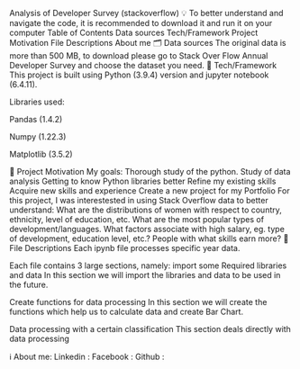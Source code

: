 Analysis of Developer Survey (stackoverflow)
💡 To better understand and navigate the code, it is recommended to download it and run it on your computer
Table of Contents
Data sources
Tech/Framework
Project Motivation
File Descriptions
About me
🗂️ Data sources
The original data is more than 500 MB, to download please go to Stack Over Flow Annual Developer Survey and choose the dataset you need.
🦾 Tech/Framework
This project is built using Python (3.9.4) version and jupyter notebook (6.4.11).

Libraries used:

Pandas (1.4.2)

Numpy (1.22.3)

Matplotlib (3.5.2)

🎯 Project Motivation
My goals:
Thorough study of the python.
Study of data analysis
Getting to know Python libraries better
Refine my existing skills
Acquire new skills and experience
Create a new project for my Portfolio
For this project, I was interestested in using Stack Overflow data to better understand:
What are the distributions of women with respect to country, ethnicity, level of education, etc.
What are the most popular types of development/languages.
What factors associate with high salary, eg. type of development, education level, etc.?
People with what skills earn more?
📄 File Descriptions
Each ipynb file processes specific year data.

Each file contains 3 large sections, namely:
import some Required libraries and data In this section we will import the libraries and data to be used in the future.

Create functions for data processing In this section we will create the functions which help us to calculate data and create Bar Chart.

Data processing with a certain classification This section deals directly with data processing

ℹ️ About me:
Linkedin : 
Facebook : 
Github : 